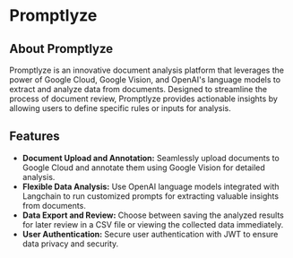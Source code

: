 # Promptlyze

## About Promptlyze
Promptlyze is an innovative document analysis platform that leverages the power of Google Cloud, Google Vision, and OpenAI's language models to extract and analyze data from documents. Designed to streamline the process of document review, Promptlyze provides actionable insights by allowing users to define specific rules or inputs for analysis.

## Features
- **Document Upload and Annotation:** Seamlessly upload documents to Google Cloud and annotate them using Google Vision for detailed analysis.
- **Flexible Data Analysis:** Use OpenAI language models integrated with Langchain to run customized prompts for extracting valuable insights from documents.
- **Data Export and Review:** Choose between saving the analyzed results for later review in a CSV file or viewing the collected data immediately.
- **User Authentication:** Secure user authentication with JWT to ensure data privacy and security.
